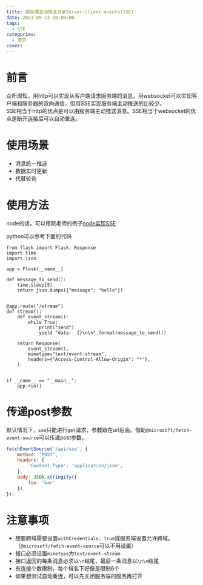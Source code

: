 ```yaml
---
title: 服务端主动推送消息Server-client events(SSE)
date: 2023-09-13 10:00:00
tags:
  - SSE
categories:
  - 请求
cover: 
---
```


# 前言
众所周知，用http可以实现从客户端请求服务端的消息，用websocket可以实现客户端和服务器的双向通信，但用SSE实现服务端主动推送的比较少。   
SSE相当于http的优点是可以由服务端主动推送消息。SSE相当于websocket的优点是断开连接后可以自动重连。

# 使用场景
* 消息统一推送
* 数据实时更新
* 代替轮询

# 使用方法
node的话，可以用阮老师的例子[node实现SSE](https://www.ruanyifeng.com/blog/2017/05/server-sent_events.html)

python可以参考下面的代码

```
from flask import Flask, Response
import time
import json

app = Flask(__name__)

def message_to_send():
    time.sleep(5)
    return json.dumps({"message": "hello"})


@app.route("/stream")
def stream():
    def event_stream():
        while True:
            print("send")
            yield "data:  {}\n\n".format(message_to_send())

    return Response(
        event_stream(),
        mimetype="text/event-stream",
        headers={"Access-Control-Allow-Origin": "*"},
    )


if __name__ == "__main__":
    app.run()

```
# 传递post参数
默认情况下，`sse`只能进行`get`请求，参数跟在url后面。借助`@microsoft/fetch-event-source`可以传递post参数。
```js
fetchEventSource('/api/sse', {
    method: 'POST',
    headers: {
        'Content-Type': 'application/json',
    },
    body: JSON.stringify({
        foo: 'bar'
    }),
});
```

# 注意事项
* 想要跨域需要设置`withCredentials: true`或服务端设置允许跨域。（`@microsoft/fetch-event-source`可以不用设置）
* 接口必须设置`mimetype`为`text/event-stream`
* 接口返回的每条消息必须以`\n`结尾，最后一条消息以`\n\n`结尾
* 有连接个数限制，每个域名下好像是限制6个
* 如果想测试自动重连，可以先关闭服务端的服务再打开